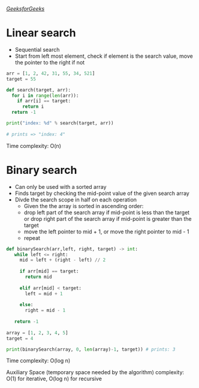 *[GeeksforGeeks](https://www.geeksforgeeks.org/fundamentals-of-algorithms/)*
# Linear search

- Sequential search
- Start from left most element, check if element is the search value, move the pointer to the right if not

```python
arr = [1, 2, 42, 31, 55, 34, 521]
target = 55

def search(target, arr):
  for i in range(len(arr)):
    if arr[i] == target:
      return i
  return -1

print("index: %d" % search(target, arr))
    
# prints => "index: 4"
```

Time complexity: O(n)

# Binary search

- Can only be used with a sorted array
- Finds target by checking the mid-point value of the given search array
- Divde the search scope in half on each operation
    - Given the the array is sorted in ascending order:
    - drop left part of the search array if mid-point is less than the target or drop right part of the search array if mid-point is greater than the target
    - move the left pointer to mid + 1, or move the right pointer to mid - 1
    - repeat
 
 ```python
def binarySearch(arr,left, right, target) -> int:
    while left <= right:
      mid = left + (right - left) // 2
      
      if arr[mid] == target:
        return mid
      
      elif arr[mid] < target:
        left = mid + 1
        
      else:
        right = mid - 1
        
    return -1
    
array = [1, 2, 3, 4, 5]
target = 4

print(binarySearch(array, 0, len(array)-1, target)) # prints: 3
 ```
 
 Time complexity: O(log n)
 
 Auxiliary Space (temporary space needed by the algorithm) complexity: O(1) for iterative, O(log n) for recursive

